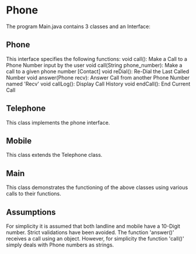 # Phone #

The program Main.java contains 3 classes and an Interface:

## Phone ##
This interface specifies the following functions:
void call(): Make a Call to a Phone Number input by the user
void call(String phone_number): Make a call to a given phone number [Contact]
void reDial(): Re-Dial the Last Called Number
void answer(Phone recv): Answer Call from another Phone Number named 'Recv'
void callLog(): Display Call History
void endCall(): End Current Call

## Telephone ##
This class implements the phone interface.

## Mobile ##
This class extends the Telephone class.

## Main ##
This class demonstrates the functioning of the above classes using various calls to their functions.

## Assumptions ##
For simplicity it is assumed that both landline and mobile have a 10-Digit number. Strict validations have been avoided. The function 'answer()' receives a call using an object. However, for simplicity the function 'call()' simply deals with Phone numbers as strings.